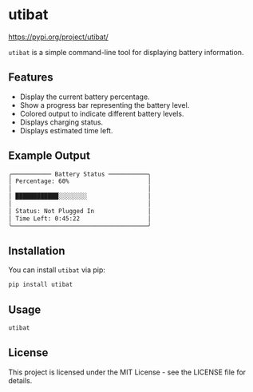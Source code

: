 # utibat

https://pypi.org/project/utibat/

`utibat` is a simple command-line tool for displaying battery information.
## Features

- Display the current battery percentage.
- Show a progress bar representing the battery level.
- Colored output to indicate different battery levels.
- Displays charging status.
- Displays estimated time left.

## Example Output
```sh
╭─────────── Battery Status ───────────╮
│ Percentage: 60%                      │
│                                      │
│ ████████████░░░░░░░░                 │
│                                      │
│ Status: Not Plugged In               │
│ Time Left: 0:45:22                   │
╰──────────────────────────────────────╯
```

## Installation

You can install `utibat` via pip:

```sh
pip install utibat
```

## Usage
```sh
utibat 
```

## License
This project is licensed under the MIT License - see the LICENSE file for details.

